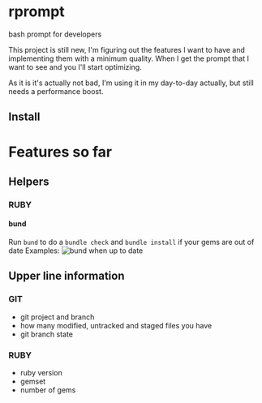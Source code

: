 # rprompt
bash prompt for developers

This project is still new, I'm figuring out the features I want to have and implementing them with a minimum quality.
When I get the prompt that I want to see and you I'll start optimizing.

As it is it's actually not bad, I'm using it in my day-to-day actually, but still needs a performance boost.

## Install

# Features so far

## Helpers
### RUBY
#### bund
Run `bund` to do a `bundle check` and `bundle install` if your gems are out of date
Examples:
![bund when up to date](https://i.imgur.com/h3cl4vM.png)


## Upper line information
### GIT
*  git project and branch
*  how many modified, untracked and staged files you have
*  git branch state

### RUBY
*  ruby version
*  gemset
*  number of gems
